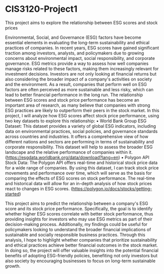 # CIS3120-Project1

This project aims to explore the relationship between ESG scores and stock prices

Environmental, Social, and Governance (ESG) factors have become essential elements in evaluating the long-term sustainability and ethical practices of companies. In recent years, ESG scores have gained significant traction among investors, analysts, and policymakers due to growing concerns about environmental impact, social responsibility, and corporate governance. ESG metrics provide a way to assess how well companies manage risks related to these factors, making them increasingly relevant for investment decisions. Investors are not only looking at financial returns but also considering the broader impact of a company's activities on society and the environment. As a result, companies that perform well on ESG factors are often perceived as more sustainable and less risky, which can lead to better financial performance in the long run.
The relationship between ESG scores and stock price performance has become an important area of research, as many believe that companies with strong ESG practices are likely to outperform their peers in the stock market. In this project, I will analyze how ESG scores affect stock price performance, using two key datasets to explore this relationship:
•	World Bank Group ESG Dataset: This dataset provides a variety of global ESG indicators, including data on environmental practices, social policies, and governance standards across countries and industries. It offers a comprehensive view of how different nations and sectors are performing in terms of sustainability and corporate responsibility. This dataset will help to assess the broader ESG landscape and the relative performance of companies within it. (https://esgdata.worldbank.org/data/download?lang=en) 
•	Polygon API Stock Data: The Polygon API offers real-time and historical stock price data for a wide range of companies. By using this dataset, I can track stock price movements and performance over time, which will serve as the basis for comparing the effects of ESG scores on stock performance. The real-time and historical data will allow for an in-depth analysis of how stock prices react to changes in ESG scores.  (https://polygon.io/docs/stocks/getting-started)  

This project aims to predict the relationship between a company's ESG score and its stock price performance. Specifically, the goal is to identify whether higher ESG scores correlate with better stock performance, thus providing insights for investors who may use ESG metrics as part of their decision-making process. Additionally, my findings could be useful for policymakers looking to understand the broader financial implications of sustainable and socially responsible business practices.
Through this analysis, I hope to highlight whether companies that prioritize sustainability and ethical practices achieve better financial outcomes in the stock market. In doing so, the project will offer valuable insights into the potential financial benefits of adopting ESG-friendly policies, benefiting not only investors but also society by encouraging businesses to focus on long-term sustainable growth.
